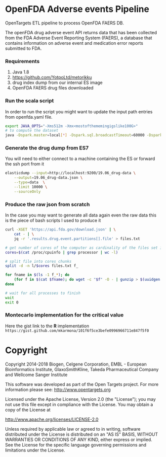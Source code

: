 # OpenFDA Adverse events Pipeline

OpenTargets ETL pipeline to process OpenFDA FAERS DB. 

The openFDA drug adverse event API returns data that has been collected from the FDA Adverse Event Reporting System (FAERS), a database that contains information on adverse event and medication error reports submitted to FDA.

### Requirements

1. Java 1.8
2. https://github.com/YotpoLtd/metorikku
3. drug index dump from our internal ES image
4. OpenFDA FAERS drug files downloaded

### Run the scala script

In order to run the script you might want to update the input path entries from openfda.yaml file.

```sh
export JAVA_OPTS="-Xms512m -Xmx<mostofthememingigslike100G>"
# to compute the dataset
java -Dspark.master=local[*] -Dspark.sql.broadcastTimeout=60000 -Dspark.executor.heartbeatInterval=60000 -Dspark.sql.crossJoin.enabled=true -Dspark.driver.maxResultSize=0 -cp metorikku-standalone.jar com.yotpo.metorikku.Metorikku -c openfda.yaml
```

### Generate the drug dump from ES7

You will need to either connect to a machine containing the ES or forward the ssh port from it
```sh
elasticdump --input=http://localhost:9200/19.06_drug-data \
    --output=19.06_drug-data.json \
    --type=data  \
    --limit 10000 \
    --sourceOnly
```

### Produce the raw json from scratch

In the case you may want to generate all data again even the raw data this is the
piece of bash scripts I used to produce it

```bash
curl -XGET 'https://api.fda.gov/download.json' | \
    cat - | \
    jq -r '.results.drug.event.partitions[].file' > files.txt

# get number of cores of the computer as cardinality of the files set is around 900
cores=$(cat /proc/cpuinfo | grep processor | wc -l)

# split file into cores chunks
split -d -n l/$cores files.txt f_

for fname in $(ls -1 f_*); do
    (for f in $(cat $fname); do wget -c "$f" -O - | gunzip > $(uuidgen -r)"_file.json"; done) &
done

# wait for all processes to finish
wait
exit 0
```

### Montecarlo implementation for the critical value

Here the gist link to the **R** implementation `https://gist.github.com/mkarmona/101f6f5ce3befe0996966711e847f5f0`

# Copyright
Copyright 2014-2018 Biogen, Celgene Corporation, EMBL - European Bioinformatics Institute, GlaxoSmithKline, Takeda Pharmaceutical Company and Wellcome Sanger Institute

This software was developed as part of the Open Targets project. For more information please see: http://www.opentargets.org

Licensed under the Apache License, Version 2.0 (the "License");
you may not use this file except in compliance with the License.
You may obtain a copy of the License at

   http://www.apache.org/licenses/LICENSE-2.0

Unless required by applicable law or agreed to in writing, software
distributed under the License is distributed on an "AS IS" BASIS,
WITHOUT WARRANTIES OR CONDITIONS OF ANY KIND, either express or implied.
See the License for the specific language governing permissions and
limitations under the License.
